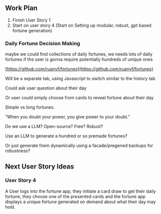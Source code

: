 
## Work Plan



1. Finish User Story 1
2. Start on user story 4 (Start on Setting up modular, robust, gpt based fortune generation)


### Daily Fortune Decision Making

maybe we could find collections of daily fortunes, we needs lots of daily fortunes if the user is gonna require potentially hundreds of unique ones

[https://github.com/ruanyf/fortunes](https://github.com/ruanyf/fortunes)

Will be a separate tab, using Javascript to switch similar to the history tab

Could ask user question about their day

Or user could simply choose from cards to reveal fortune about their day

Simple vs long fortunes.

“When you doubt your power, you give power to your doubt.”

Do we use a LLM? Open-source? Free? Robust? 

Use an LLM to generate a hundred or so premade fortunes? 

Or just generate them dynamically using a facade/pregened backups for robustness? 


## Next User Story Ideas


### User Story 4

A User logs into the fortune app, they initiate a card draw to get their daily fortune, they choose one of the presented cards and the fortune app displays a unique fortune generated on demand about what their day may hold. 
